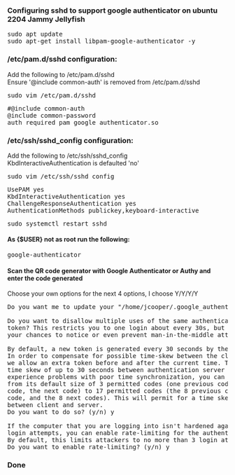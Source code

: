 <h3>Configuring sshd to support google authenticator on ubuntu 2204 Jammy Jellyfish</h3>
<pre>
sudo apt update
sudo apt-get install libpam-google-authenticator -y
</pre>

### /etc/pam.d/sshd configuration:
  Add the following to /etc/pam.d/sshd</br >
  Ensure '@include common-auth' is removed from /etc/pam.d/sshd
<pre>
sudo vim /etc/pam.d/sshd
</pre>
<pre>
#@include common-auth
@include common-password
auth required pam_google_authenticator.so
</pre>

### /etc/ssh/sshd_config configuration:
  Add the following to /etc/ssh/sshd_config</br >
  KbdInteractiveAuthentication is defaulted 'no' 
<pre>
sudo vim /etc/ssh/sshd_config
</pre>
<pre>
UsePAM yes
KbdInteractiveAuthentication yes
ChallengeResponseAuthentication yes
AuthenticationMethods publickey,keyboard-interactive
</pre>
<pre>
sudo systemctl restart sshd
</pre>


#### As {$USER} not as root run the following:
<pre>
google-authenticator
</pre>

#### Scan the QR code generator with Google Authenticator or Authy and enter the code generated
  Choose your own options for the next 4 options, I choose Y/Y/Y/Y 

<pre>
Do you want me to update your "/home/jcooper/.google_authenticator" file? (y/n) y

Do you want to disallow multiple uses of the same authentication
token? This restricts you to one login about every 30s, but it increases
your chances to notice or even prevent man-in-the-middle attacks (y/n) y

By default, a new token is generated every 30 seconds by the mobile app.
In order to compensate for possible time-skew between the client and the server,
we allow an extra token before and after the current time. This allows for a
time skew of up to 30 seconds between authentication server and client. If you
experience problems with poor time synchronization, you can increase the window
from its default size of 3 permitted codes (one previous code, the current
code, the next code) to 17 permitted codes (the 8 previous codes, the current
code, and the 8 next codes). This will permit for a time skew of up to 4 minutes
between client and server.
Do you want to do so? (y/n) y

If the computer that you are logging into isn't hardened against brute-force
login attempts, you can enable rate-limiting for the authentication module.
By default, this limits attackers to no more than 3 login attempts every 30s.
Do you want to enable rate-limiting? (y/n) y
</pre>

### Done
